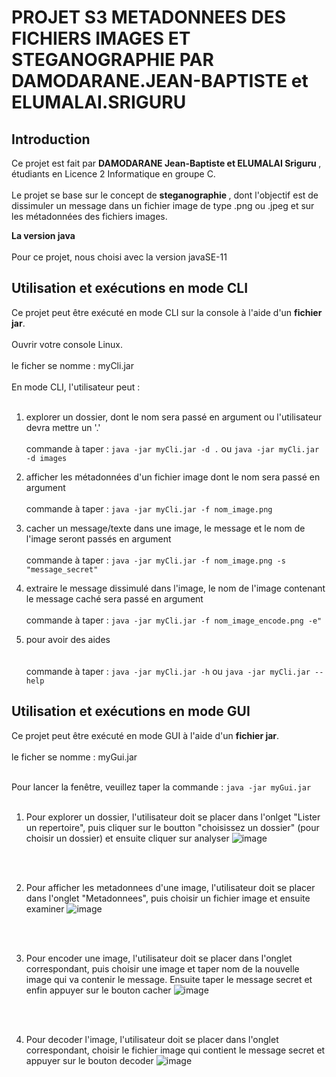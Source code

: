 # PROJET S3 METADONNEES DES FICHIERS IMAGES ET STEGANOGRAPHIE PAR DAMODARANE.JEAN-BAPTISTE et ELUMALAI.SRIGURU

## Introduction
Ce projet est fait par <b> DAMODARANE Jean-Baptiste et ELUMALAI Sriguru </b>, étudiants en Licence 2 Informatique en groupe C.
<br></br>
Le projet se base sur le concept de <b>  steganographie </b>, dont l'objectif est de dissimuler un message dans un fichier image de type .png ou .jpeg et sur les métadonnées des fichiers images.

**La version java**
<br></br>
Pour ce projet, nous choisi avec la version javaSE-11

## Utilisation et exécutions en mode CLI

Ce projet peut être exécuté en mode CLI sur la console à l'aide d'un <b>fichier jar</b>.
<br></br>
Ouvrir votre console Linux.
<br></br>
le ficher se nomme : myCli.jar
<br></br>
En mode CLI, l'utilisateur peut :
<br></br>

1. explorer un dossier, dont le nom sera passé en argument ou l'utilisateur devra mettre un '.'
<br></br>
        commande à taper : `java -jar myCli.jar -d .`  ou `java -jar myCli.jar -d images`

2. afficher les métadonnées d'un fichier image dont le nom sera passé en argument
<br></br>
        commande à taper : `java -jar myCli.jar -f nom_image.png`

3. cacher un message/texte dans une image, le message et le nom de l'image seront passés en argument
<br></br>
        commande à taper : `java -jar myCli.jar -f nom_image.png -s "message_secret"`

4. extraire le message dissimulé dans l'image, le nom de l'image contenant le message caché sera passé en argument
<br></br>
        commande à taper : `java -jar myCli.jar -f nom_image_encode.png -e"`

5. pour avoir des aides
<br></br>   
        commande à taper : `java -jar myCli.jar -h` ou `java -jar myCli.jar --help`


## Utilisation et exécutions en mode GUI

Ce projet peut être exécuté en mode GUI à l'aide d'un <b>fichier jar</b>.
<br></br>
le ficher se nomme : myGui.jar
<br></br>

Pour lancer la fenêtre, veuillez taper la commande : `java -jar myGui.jar`
<br></br>
1. Pour explorer un dossier, l'utilisateur doit se placer dans l'onlget "Lister un repertoire", puis cliquer sur le boutton "choisissez un dossier" (pour choisir un dossier) et ensuite cliquer sur analyser
![image](https://user-images.githubusercontent.com/91695685/147091029-71debde3-2ab0-41b1-8603-93771f3d145f.png)

<br></br>

2. Pour afficher les metadonnees d'une image, l'utilisateur doit se placer dans l'onglet "Metadonnees", puis choisir un fichier image et ensuite examiner
![image](https://user-images.githubusercontent.com/91695685/147091137-e863be34-0429-47b1-a493-a2a8c9c1ae1d.png)

<br></br>

3. Pour encoder une image, l'utilisateur doit se placer dans l'onglet correspondant, puis choisir une image et taper nom de la nouvelle image qui va contenir le message. Ensuite taper le message secret et enfin appuyer sur le bouton cacher
![image](https://user-images.githubusercontent.com/91695685/147091253-4dca57d7-ab67-419a-8505-cd80b53321b8.png)

<br></br>

4. Pour decoder l'image, l'utilisateur doit se placer dans l'onglet correspondant, choisir le fichier image qui contient le message secret et appuyer sur le bouton decoder
![image](https://user-images.githubusercontent.com/91695685/147091328-41b617f3-78cd-4169-9708-a0314f231803.png)

